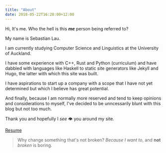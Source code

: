 ```yaml
---
title: "About"
date: 2018-05-22T16:28:00+12:00
---
```


Hi, It's me. Who the hell is this _<b>me</b>_ person being referred to?

My name is Sebastian Lau.

I am currently studying Computer Science and Linguistics at the University of Auckland.

I have some experience with C++, Rust and Python (curriculum) and have dabbled with languages like Haskell to static site generators like Jekyll and Hugo, the latter with which this site was built.

I have aspirations to start up a company with a scope that I have not yet determined but which I believe has great potential.

And finally, because I am normally more reserved and tend to keep opinions and considerations to myself, I've decided to be unncessarily blunt with this blog but not too much.

Thank you and hopefully I _see_ :eye: you around my site.

[Resume](/docs/2018-09-08-resume-general.pdf)

> Why change something that's not broken? _Because I want to_, and __not__ _broken_ is boring.